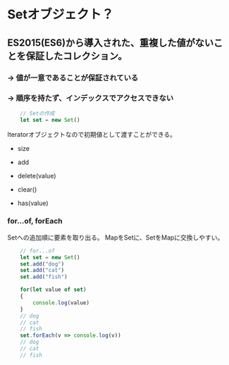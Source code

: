 # Setオブジェクト？
## ES2015(ES6)から導入された、重複した値がないことを保証したコレクション。
### → 値が一意であることが保証されている
### → 順序を持たず、インデックスでアクセスできない
```javascript
	// Setの作成
	let set = new Set()
```
Iteratorオブジェクトなので初期値として渡すことができる。

+ size

+ add 

+ delete(value) 

+ clear() 

+ has(value)

### for...of, forEach
Setへの追加順に要素を取り出る。
MapをSetに、SetをMapに交換しやすい。
```javascript
	// for...of
	let set = new Set()
	set.add("dog")
	set.add("cat")
	set.add("fish")

	for(let value of set)
	{
		console.log(value)
	}
	// dog
	// cat
	// fish
	set.forEach(v => console.log(v))
	// dog
	// cat
	// fish
```
